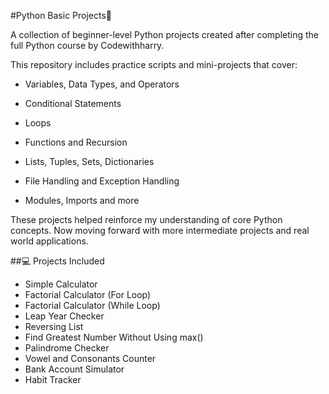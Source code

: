 #Python Basic Projects🐍

A collection of beginner-level Python projects created after completing the full Python course by Codewithharry.

This repository includes practice scripts and mini-projects that cover:

 - Variables, Data Types, and Operators
 
 - Conditional Statements
 
 - Loops
 
 - Functions and Recursion
 
 - Lists, Tuples, Sets, Dictionaries
 
 - File Handling and Exception Handling
 
 - Modules, Imports and more

These projects helped reinforce my understanding of core Python concepts.
Now moving forward with more intermediate projects and real world applications.

##💻 Projects Included

 - Simple Calculator
 - Factorial Calculator (For Loop)
 - Factorial Calculator (While Loop)
 - Leap Year Checker
 - Reversing List
 - Find Greatest Number Without Using max()
 - Palindrome Checker
 - Vowel and Consonants Counter
 - Bank Account Simulator
 - Habit Tracker